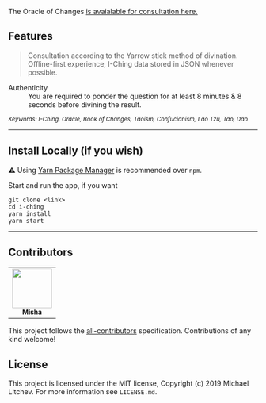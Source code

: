 
The Oracle of Changes [is avaialable for consultation here.](https://oracleofchanges.com) 

## Features

> Consultation according to the Yarrow stick method of divination.
> Offline-first experience, I-Ching data stored in JSON whenever possible. 

<dl>
  <dt>Authenticity</dt>
  <dd>You are required to ponder the question for at least 8 minutes & 8 seconds before divining the result.</dd>
</dl>

<sub><i>Keywords: I-Ching, Oracle, Book of Changes, Taoism, Confucianism, Lao Tzu, Tao, Dao</i></sub>

---

## Install Locally (if you wish)

⚠️ Using [Yarn Package Manager](https://yarnpkg.com) is recommended over `npm`.

Start and run the app, if you want

```shell
git clone <link>
cd i-ching
yarn install
yarn start
```

---

## Contributors

<!-- ALL-CONTRIBUTORS-LIST:START - Do not remove or modify this section -->
<!-- prettier-ignore-start -->
<!-- markdownlint-disable -->
<table>
  <tr>
    <td align="center"><a href="https://github.com/mikhael28"><img src="https://avatars.githubusercontent.com/u/15205259?s=400&u=64ad9374b8d98f09dc5709fcc737e5ec4f2447f3&v=4" width="80px;" alt=""/><br /><sub><b>Misha</b></sub></a><br /><a href="https://github.com/react-boilerplate/react-boilerplate-cra-template/commits?author=Can-Sahin" title="Code"></td>
   
  </tr>
</table>

<!-- markdownlint-restore -->
<!-- prettier-ignore-end -->

<!-- ALL-CONTRIBUTORS-LIST:END -->

This project follows the [all-contributors](https://github.com/all-contributors/all-contributors) specification. Contributions of any kind welcome!

## License

This project is licensed under the MIT license, Copyright (c) 2019 Michael Litchev.
For more information see `LICENSE.md`.
